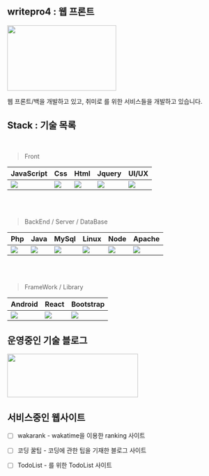 ##  writepro4 : 웹 프론트  

 
<img src="https://user-images.githubusercontent.com/45548926/87241018-bb327100-c459-11ea-9cd5-ca8f36942d4e.gif" width="250" height="150" /> 

웹 프론트/백을 개발하고 있고, 취미로 를 위한 서비스들을 개발하고 있습니다.

##  Stack : 기술 목록

<br>

> Front

| JavaScript | Css | Html | Jquery | UI/UX |
| ------ | ----------- | ----- | ----- | ------ |
| <img src="https://img.icons8.com/nolan/50/js.png"/> | <img src="https://img.icons8.com/nolan/100/css-filetype.png"/> | <img src="https://img.icons8.com/nolan/100/html-5.png"/> | <img src="https://img.icons8.com/ios-filled/100/000000/jquery.png"/> | <img src="https://img.icons8.com/nolan/100/web-design.png"/> |

<br><br>

> BackEnd / Server / DataBase

| Php | Java | MySql | Linux | Node | Apache |
| ------ | ----------- | ------ | ----- | ---- | ---- |
| <img src="https://img.icons8.com/dusk/100/000000/php-logo.png"/> | <img src="https://img.icons8.com/dusk/100/000000/java-coffee-cup-logo.png"/> | <img src="https://img.icons8.com/nolan/100/mysql.png"/> | <img src="https://img.icons8.com/dusk/100/000000/linux.png"/> | <img src="https://img.icons8.com/color/100/000000/nodejs.png"/> | <img src="https://img.icons8.com/clouds/100/000000/server.png"/> |

<br><br>

> FrameWork / Library

| Android | React | Bootstrap |
| ------ | -------- | ------ |
| <img src="https://img.icons8.com/clouds/100/000000/android-os.png"/> | <img src="https://img.icons8.com/clouds/100/000000/react.png"/> | <img src="https://img.icons8.com/color/100/000000/bootstrap.png"/> |



## 운영중인 기술 블로그

<a href="https://gaebal4.tistory.com/">
<img src="https://user-images.githubusercontent.com/45548926/87373446-aaead500-c5c4-11ea-989c-c51dccf8966f.png" width="300" height="100" />
</a>

## 서비스중인 웹사이트 


- [ ] wakarank - wakatime을 이용한 ranking 사이트 
- [ ] 코딩 꿀팁 - 코딩에 관한 팁을 기재한 블로그 사이트
- [ ] TodoList - 를 위한 TodoList 사이트




